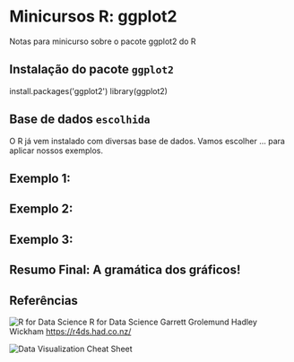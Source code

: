 # Minicursos R: ggplot2
Notas para minicurso sobre o pacote ggplot2 do R

## Instalação do pacote `ggplot2`
install.packages('ggplot2')
library(ggplot2)

## Base de dados `escolhida`
O R já vem instalado com diversas base de dados. Vamos escolher ... para aplicar nossos exemplos.

## Exemplo 1: 

## Exemplo 2: 

## Exemplo 3: 

## Resumo Final: A gramática dos gráficos!

## Referências
![R for Data Science](https://d33wubrfki0l68.cloudfront.net/b88ef926a004b0fce72b2526b0b5c4413666a4cb/24a30/cover.png)
R for Data Science
Garrett Grolemund
Hadley Wickham
https://r4ds.had.co.nz/

![Data Visualization Cheat Sheet](https://d33wubrfki0l68.cloudfront.net/21d683072b0c21cbd9b41fc0e37a587ad26b9525/cbf41/wp-content/uploads/2018/08/data-visualization-2.1.png)
